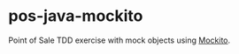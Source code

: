 # pos-java-mockito

Point of Sale TDD exercise with mock objects using [Mockito](http://site.mockito.org).
